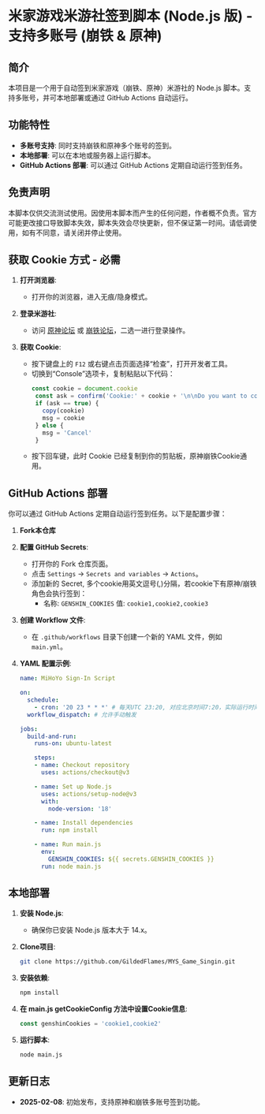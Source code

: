 # 米家游戏米游社签到脚本 (Node.js 版) - 支持多账号 (崩铁 & 原神)

## 简介
本项目是一个用于自动签到米家游戏（崩铁、原神）米游社的 Node.js 脚本。支持多账号，并可本地部署或通过 GitHub Actions 自动运行。

## 功能特性
- **多账号支持**: 同时支持崩铁和原神多个账号的签到。
- **本地部署**: 可以在本地或服务器上运行脚本。
- **GitHub Actions 部署**: 可以通过 GitHub Actions 定期自动运行签到任务。

## 免责声明
本脚本仅供交流测试使用。因使用本脚本而产生的任何问题，作者概不负责。官方可能更改接口导致脚本失效，脚本失效会尽快更新，但不保证第一时间。请低调使用，如有不同意，请关闭并停止使用。

## 获取 Cookie 方式 - 必需

1. **打开浏览器**:
   - 打开你的浏览器，进入无痕/隐身模式。
   
2. **登录米游社**:
   - 访问 [原神论坛](http://bbs.mihoyo.com/ys) 或 [崩铁论坛](http://bbs.mihoyo.com/sr)，二选一进行登录操作。
   
3. **获取 Cookie**:
   - 按下键盘上的 `F12` 或右键点击页面选择“检查”，打开开发者工具。
   - 切换到“Console”选项卡，复制粘贴以下代码：
     ```js
     const cookie = document.cookie
      const ask = confirm('Cookie:' + cookie + '\n\nDo you want to copy the cookie to the clipboard?')
      if (ask == true) {
        copy(cookie)
        msg = cookie
      } else {
        msg = 'Cancel'
      }
     ```
   - 按下回车键，此时 Cookie 已经复制到你的剪贴板，原神崩铁Cookie通用。



## GitHub Actions 部署

你可以通过 GitHub Actions 定期自动运行签到任务。以下是配置步骤：

1. **Fork本仓库**

2. **配置 GitHub Secrets**:
   - 打开你的 Fork 仓库页面。
   - 点击 `Settings` -> `Secrets and variables` -> `Actions`。
   - 添加新的 Secret, 多个cookie用英文逗号(,)分隔，若cookie下有原神/崩铁角色会执行签到：
     - 名称: `GENSHIN_COOKIES`
       值: `cookie1,cookie2,cookie3`

3. **创建 Workflow 文件**:
   - 在 `.github/workflows` 目录下创建一个新的 YAML 文件，例如 `main.yml`。

4. **YAML 配置示例**:

   ```yaml
   name: MiHoYo Sign-In Script

   on:
     schedule:
       - cron: '20 23 * * *' # 每天UTC 23:20, 对应北京时间7:20，实际运行时间有偏差。
     workflow_dispatch: # 允许手动触发

   jobs:
     build-and-run:
       runs-on: ubuntu-latest

       steps:
       - name: Checkout repository
         uses: actions/checkout@v3

       - name: Set up Node.js
         uses: actions/setup-node@v3
         with:
           node-version: '18'

       - name: Install dependencies
         run: npm install

       - name: Run main.js
         env:
           GENSHIN_COOKIES: ${{ secrets.GENSHIN_COOKIES }}
         run: node main.js
   ```

## 本地部署

1. **安装 Node.js**:
   - 确保你已安装 Node.js 版本大于 14.x。
   
2. **Clone项目**:
   ```sh
   git clone https://github.com/GildedFlames/MYS_Game_Singin.git
   ```
   
3. **安装依赖**:
   ```sh
   npm install
   ```

4. **在 main.js getCookieConfig 方法中设置Cookie信息**:
     ```js
     const genshinCookies = 'cookie1,cookie2'
     ```

5. **运行脚本**:
   ```sh
   node main.js
   ```

## 更新日志

- **2025-02-08**: 初始发布，支持原神和崩铁多账号签到功能。
